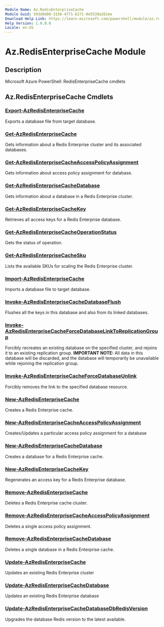 ```yaml
---
Module Name: Az.RedisEnterpriseCache
Module Guid: 593d8d88-3156-4771-b271-0e5539a262ee
Download Help Link: https://learn.microsoft.com/powershell/module/az.redisenterprisecache
Help Version: 1.0.0.0
Locale: en-US
---
```


# Az.RedisEnterpriseCache Module
## Description
Microsoft Azure PowerShell: RedisEnterpriseCache cmdlets

## Az.RedisEnterpriseCache Cmdlets
### [Export-AzRedisEnterpriseCache](Export-AzRedisEnterpriseCache.md)
Exports a database file from target database.

### [Get-AzRedisEnterpriseCache](Get-AzRedisEnterpriseCache.md)
Gets information about a Redis Enterprise cluster and its associated databases.

### [Get-AzRedisEnterpriseCacheAccessPolicyAssignment](Get-AzRedisEnterpriseCacheAccessPolicyAssignment.md)
Gets information about access policy assignment for database.

### [Get-AzRedisEnterpriseCacheDatabase](Get-AzRedisEnterpriseCacheDatabase.md)
Gets information about a database in a Redis Enterprise cluster.

### [Get-AzRedisEnterpriseCacheKey](Get-AzRedisEnterpriseCacheKey.md)
Retrieves all access keys for a Redis Enterprise database.

### [Get-AzRedisEnterpriseCacheOperationStatus](Get-AzRedisEnterpriseCacheOperationStatus.md)
Gets the status of operation.

### [Get-AzRedisEnterpriseCacheSku](Get-AzRedisEnterpriseCacheSku.md)
Lists the available SKUs for scaling the Redis Enterprise cluster.

### [Import-AzRedisEnterpriseCache](Import-AzRedisEnterpriseCache.md)
Imports a database file to target database.

### [Invoke-AzRedisEnterpriseCacheDatabaseFlush](Invoke-AzRedisEnterpriseCacheDatabaseFlush.md)
Flushes all the keys in this database and also from its linked databases.

### [Invoke-AzRedisEnterpriseCacheForceDatabaseLinkToReplicationGroup](Invoke-AzRedisEnterpriseCacheForceDatabaseLinkToReplicationGroup.md)
Forcibly recreates an existing database on the specified cluster, and rejoins it to an existing replication group.
**IMPORTANT NOTE:** All data in this database will be discarded, and the database will temporarily be unavailable while rejoining the replication group.

### [Invoke-AzRedisEnterpriseCacheForceDatabaseUnlink](Invoke-AzRedisEnterpriseCacheForceDatabaseUnlink.md)
Forcibly removes the link to the specified database resource.

### [New-AzRedisEnterpriseCache](New-AzRedisEnterpriseCache.md)
Creates a Redis Enterprise cache.

### [New-AzRedisEnterpriseCacheAccessPolicyAssignment](New-AzRedisEnterpriseCacheAccessPolicyAssignment.md)
Creates/Updates a particular access policy assignment for a database

### [New-AzRedisEnterpriseCacheDatabase](New-AzRedisEnterpriseCacheDatabase.md)
Creates a database for a Redis Enterprise cache.

### [New-AzRedisEnterpriseCacheKey](New-AzRedisEnterpriseCacheKey.md)
Regenerates an access key for a Redis Enterprise database.

### [Remove-AzRedisEnterpriseCache](Remove-AzRedisEnterpriseCache.md)
Deletes a Redis Enterprise cache cluster.

### [Remove-AzRedisEnterpriseCacheAccessPolicyAssignment](Remove-AzRedisEnterpriseCacheAccessPolicyAssignment.md)
Deletes a single access policy assignment.

### [Remove-AzRedisEnterpriseCacheDatabase](Remove-AzRedisEnterpriseCacheDatabase.md)
Deletes a single database in a Redis Enterprise cache.

### [Update-AzRedisEnterpriseCache](Update-AzRedisEnterpriseCache.md)
Updates an existing Redis Enterprise cluster

### [Update-AzRedisEnterpriseCacheDatabase](Update-AzRedisEnterpriseCacheDatabase.md)
Updates an existing Redis Enterprise database

### [Update-AzRedisEnterpriseCacheDatabaseDbRedisVersion](Update-AzRedisEnterpriseCacheDatabaseDbRedisVersion.md)
Upgrades the database Redis version to the latest available.

